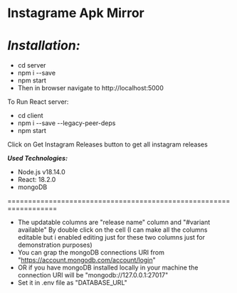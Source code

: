 # Instagrame Apk Mirror

# **_Installation:_**

- cd server
- npm i --save
- npm start
- Then in browser navigate to http://localhost:5000

To Run React server:

- cd client
- npm i --save --legacy-peer-deps
- npm start


Click on Get Instagram Releases button to get all instagram releases

**_Used Technologies:_**

- Node.js v18.14.0
- React: 18.2.0
- mongoDB

==================================================================

- The updatable columns are "release name" column and "#variant available" By double click on the cell (I can make all the columns editable but i enabled editing just for these two columns just for demonstration purposes)
- You can grap the mongoDB connections URI from "https://account.mongodb.com/account/login"
- OR if you have mongoDB installed locally in your machine the connection URI will be "mongodb://127.0.0.1:27017"
- Set it in .env file as "DATABASE_URL"
